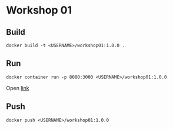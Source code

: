 # Workshop 01

## Build
```
docker build -t <USERNAME>/workshop01:1.0.0 .
```

## Run
```
docker container run -p 8080:3000 <USERNAME>/workshop01:1.0.0
```
Open [link](http://localhost:8080)

## Push
```
docker push <USERNAME>/workshop01:1.0.0
```
